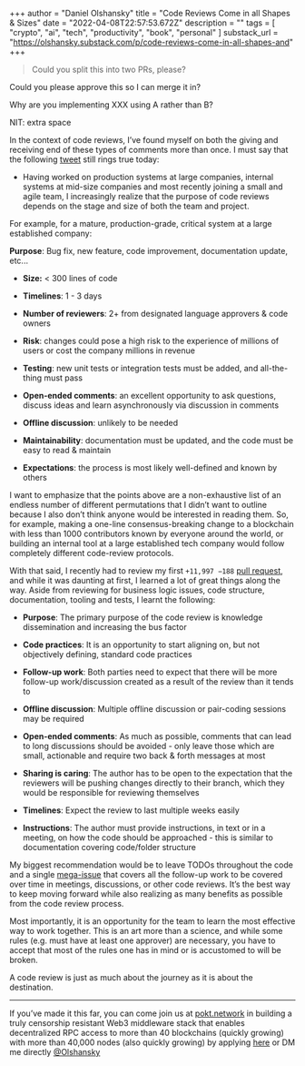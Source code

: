 +++
author = "Daniel Olshansky"
title = "Code Reviews Come in all Shapes & Sizes"
date = "2022-04-08T22:57:53.672Z"
description = ""
tags = [
    "crypto", "ai", "tech", "productivity", "book", "personal"
]
substack_url = "https://olshansky.substack.com/p/code-reviews-come-in-all-shapes-and"
+++

> Could you split this into two PRs, please?

Could you please approve this so I can merge it in?

Why are you implementing XXX using A rather than B?

NIT: extra space

In the context of code reviews, I’ve found myself on both the giving and receiving end of these types of comments more than once. I must say that the following [tweet](https://twitter.com/iamdevloper/status/397664295875805184?lang=en) still rings true today:

- Having worked on production systems at large companies, internal systems at mid-size companies and most recently joining a small and agile team, I increasingly realize that the purpose of code reviews depends on the stage and size of both the team and project.

For example, for a mature, production-grade, critical system at a large established company:

**Purpose**: Bug fix, new feature, code improvement, documentation update, etc...

- **Size:** < 300 lines of code

- **Timelines**: 1 - 3 days

- **Number of reviewers**: 2+ from designated language approvers & code owners

- **Risk**: changes could pose a high risk to the experience of millions of users or cost the company millions in revenue

- **Testing**: new unit tests or integration tests must be added, and all-the-thing must pass

- **Open-ended comments**: an excellent opportunity to ask questions, discuss ideas and learn asynchronously via discussion in comments

- **Offline discussion**: unlikely to be needed

- **Maintainability**: documentation must be updated, and the code must be easy to read & maintain

- **Expectations**: the process is most likely well-defined and known by others

I want to emphasize that the points above are a non-exhaustive list of an endless number of different permutations that I didn’t want to outline because I also don’t think anyone would be interested in reading them. So, for example, making a one-line consensus-breaking change to a blockchain with less than 1000 contributors known by everyone around the world, or building an internal tool at a large established tech company would follow completely different code-review protocols.

With that said, I recently had to review my first `+11,997 −188` [pull request](https://github.com/pokt-network/pocket/pull/47), and while it was daunting at first, I learned a lot of great things along the way. Aside from reviewing for business logic issues, code structure, documentation, tooling and tests, I learnt the following:

- **Purpose**: The primary purpose of the code review is knowledge dissemination and increasing the bus factor

- **Code practices**: It is an opportunity to start aligning on, but not objectively defining, standard code practices

- **Follow-up work**: Both parties need to expect that there will be more follow-up work/discussion created as a result of the review than it tends to

- **Offline discussion**: Multiple offline discussion or pair-coding sessions may be required

- **Open-ended comments**: As much as possible, comments that can lead to long discussions should be avoided - only leave those which are small, actionable and require two back & forth messages at most

- **Sharing is caring**: The author has to be open to the expectation that the reviewers will be pushing changes directly to their branch, which they would be responsible for reviewing themselves

- **Timelines**: Expect the review to last multiple weeks easily

- **Instructions**: The author must provide instructions, in text or in a meeting, on how the code should be approached - this is similar to documentation covering code/folder structure

My biggest recommendation would be to leave TODOs throughout the code and a single [mega-issue](https://github.com/pokt-network/pocket/issues/58) that covers all the follow-up work to be covered over time in meetings, discussions, or other code reviews. It’s the best way to keep moving forward while also realizing as many benefits as possible from the code review process.

Most importantly, it is an opportunity for the team to learn the most effective way to work together. This is an art more than a science, and while some rules (e.g. must have at least one approver) are necessary, you have to accept that most of the rules one has in mind or is accustomed to will be broken.

A code review is just as much about the journey as it is about the destination.

---
If you’ve made it this far, you can come join us at [pokt.network](http://pokt.network) in building a truly censorship resistant Web3 middleware stack that enables decentralized RPC access to more than 40 blockchains (quickly growing) with more than 40,000 nodes (also quickly growing) by applying [here](https://angel.co/company/pocket-network) or DM me directly [@Olshansky](https://twitter.com/olshansky)